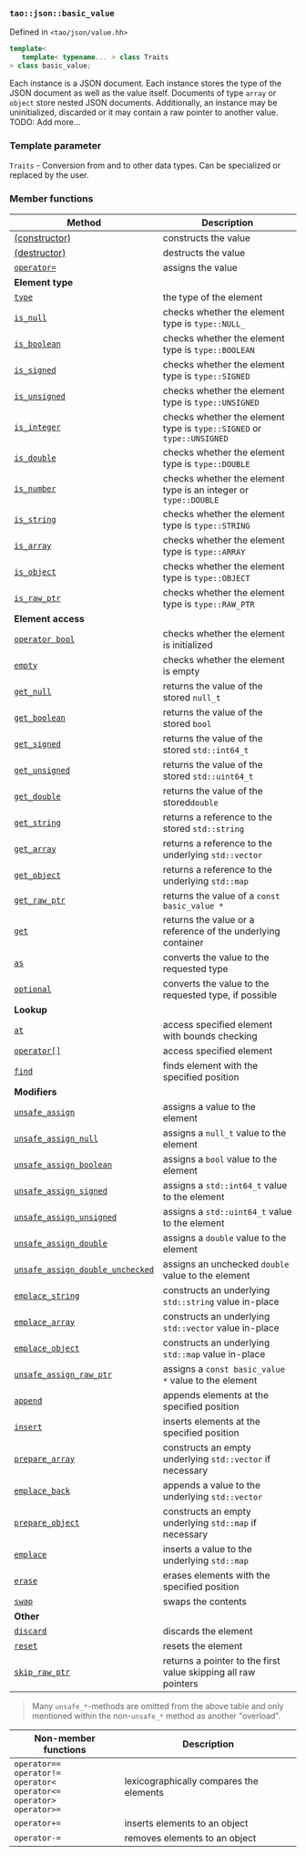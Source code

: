 ### `tao::json::basic_value`

Defined in `<tao/json/value.hh>`

```c++
template<
   template< typename... > class Traits
> class basic_value;
```

Each instance is a JSON document. Each instance stores the type of the JSON document as well as the value itself. Documents of type `array` or `object` store nested JSON documents. Additionally, an instance may be uninitialized, discarded or it may contain a raw pointer to another value. TODO: Add more...

### Template parameter

`Traits` - Conversion from and to other data types. Can be specialized or replaced by the user.

### Member functions

| Method | Description |
| --- | --- |
| [(constructor)](basic_value/basic_value.md) | constructs the value |
| [(destructor)](basic_value/~basic_value.md) | destructs the value |
| [`operator=`](basic_value/operator=.md) | assigns the value |
| **Element type** |
| [`type`](basic_value/type.md) | the type of the element |
| [`is_null`](basic_value/is_null.md) | checks whether the element type is `type::NULL_` |
| [`is_boolean`](basic_value/is_boolean.md) | checks whether the element type is `type::BOOLEAN` |
| [`is_signed`](basic_value/is_signed.md) | checks whether the element type is `type::SIGNED` |
| [`is_unsigned`](basic_value/is_unsigned.md) | checks whether the element type is `type::UNSIGNED` |
| [`is_integer`](basic_value/is_integer.md) | checks whether the element type is `type::SIGNED` or `type::UNSIGNED` |
| [`is_double`](basic_value/is_double.md) | checks whether the element type is `type::DOUBLE` |
| [`is_number`](basic_value/is_number.md) | checks whether the element type is an integer or `type::DOUBLE` |
| [`is_string`](basic_value/is_string.md) | checks whether the element type is `type::STRING` |
| [`is_array`](basic_value/is_array.md) | checks whether the element type is `type::ARRAY` |
| [`is_object`](basic_value/is_object.md) | checks whether the element type is `type::OBJECT` |
| [`is_raw_ptr`](basic_value/is_raw_ptr.md) | checks whether the element type is `type::RAW_PTR` |
| **Element access** |
| [`operator bool`](basic_value/operator_bool.md) | checks whether the element is initialized |
| [`empty`](basic_value/empty.md) | checks whether the element is empty |
| [`get_null`](basic_value/get_null.md) | returns the value of the stored `null_t` |
| [`get_boolean`](basic_value/get_boolean.md) | returns the value of the stored `bool` |
| [`get_signed`](basic_value/get_signed.md) | returns the value of the stored `std::int64_t` |
| [`get_unsigned`](basic_value/get_unsigned.md) | returns the value of the stored `std::uint64_t` |
| [`get_double`](basic_value/get_double.md) | returns the value of the stored`double` |
| [`get_string`](basic_value/get_string.md) | returns a reference to the stored `std::string` |
| [`get_array`](basic_value/get_array.md) | returns a reference to the underlying `std::vector` |
| [`get_object`](basic_value/get_object.md) | returns a reference to the underlying `std::map` |
| [`get_raw_ptr`](basic_value/get_raw_ptr.md) | returns the value of a `const basic_value *` |
| [`get`](basic_value/get.md) | returns the value or a reference of the underlying container |
| [`as`](basic_value/as.md) | converts the value to the requested type |
| [`optional`](basic_value/optional.md) | converts the value to the requested type, if possible |
| **Lookup** |
| [`at`](basic_value/at.md) | access specified element with bounds checking |
| [`operator[]`](basic_value/operator_at.md) | access specified element |
| [`find`](basic_value/find.md) | finds element with the specified position |
| **Modifiers** |
| [`unsafe_assign`](basic_value/unsafe_assign.md) | assigns a value to the element |
| [`unsafe_assign_null`](basic_value/unsafe_assign_null.md) | assigns a `null_t` value to the element |
| [`unsafe_assign_boolean`](basic_value/unsafe_assign_boolean.md) | assigns a `bool` value to the element |
| [`unsafe_assign_signed`](basic_value/unsafe_assign_signed.md) | assigns a `std::int64_t` value to the element |
| [`unsafe_assign_unsigned`](basic_value/unsafe_assign_unsigned.md) | assigns a `std::uint64_t` value to the element |
| [`unsafe_assign_double`](basic_value/unsafe_assign_double.md) | assigns a `double` value to the element |
| [`unsafe_assign_double_unchecked`](basic_value/unsafe_assign_double_unchecked.md) | assigns an unchecked `double` value to the element |
| [`emplace_string`](basic_value/emplace_string.md) | constructs an underlying `std::string` value in-place |
| [`emplace_array`](basic_value/emplace_array.md) | constructs an underlying `std::vector` value in-place |
| [`emplace_object`](basic_value/emplace_object.md) | constructs an underlying `std::map` value in-place |
| [`unsafe_assign_raw_ptr`](basic_value/unsafe_assign_raw_ptr.md) | assigns a `const basic_value *` value to the element |
| [`append`](basic_value/append.md) | appends elements at the specified position |
| [`insert`](basic_value/insert.md) | inserts elements at the specified position |
| [`prepare_array`](basic_value/prepare_array.md) | constructs an empty underlying `std::vector` if necessary |
| [`emplace_back`](basic_value/emplace_back.md) | appends a value to the underlying `std::vector` |
| [`prepare_object`](basic_value/prepare_object.md) | constructs an empty underlying `std::map` if necessary |
| [`emplace`](basic_value/emplace.md) | inserts a value to the underlying `std::map` |
| [`erase`](basic_value/erase.md) | erases elements with the specified position |
| [`swap`](basic_value/swap.md) | swaps the contents |
| **Other** |
| [`discard`](basic_value/discard.md) | discards the element |
| [`reset`](basic_value/reset.md) | resets the element |
| [`skip_raw_ptr`](basic_value/skip_raw_ptr.md) | returns a pointer to the first value skipping all raw pointers |

> Many `unsafe_*`-methods are omitted from the above table and only mentioned within the non-`unsafe_*` method as another "overload".

| **Non-member functions** | Description |
| --- | --- |
| `operator==` <br/> `operator!=` <br/> `operator<` <br> `operator<=` <br> `operator>` <br> `operator>=` | lexicographically compares the elements
| `operator+=` | inserts elements to an object
| `operator-=` | removes elements to an object
